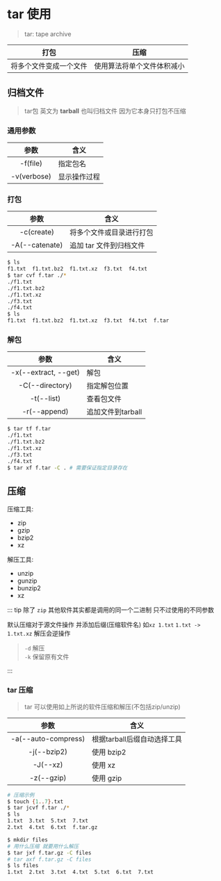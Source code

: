 # tar 使用

> tar: tape archive

|          打包          |            压缩            |
| :--------------------: | :------------------------: |
| 将多个文件变成一个文件 | 使用算法将单个文件体积减小 |

## 归档文件

> tar包 英文为 **tarball** 也叫归档文件 因为它本身只打包不压缩

### 通用参数

|    参数     | 含义         |
| :---------: | ------------ |
|  -f(file)   | 指定包名     |
| -v(verbose) | 显示操作过程 |

### 打包

|      参数      | 含义                     |
| :------------: | ------------------------ |
|   -c(create)   | 将多个文件或目录进行打包 |
| -A(--catenate) | 追加 tar 文件到归档文件  |

```bash
$ ls
f1.txt  f1.txt.bz2  f1.txt.xz  f3.txt  f4.txt
$ tar cvf f.tar ./*
./f1.txt
./f1.txt.bz2
./f1.txt.xz
./f3.txt
./f4.txt
$ ls
f1.txt  f1.txt.bz2  f1.txt.xz  f3.txt  f4.txt  f.tar
```

### 解包

|         参数         | 含义              |
| :------------------: | ----------------- |
| -x(--extract, --get) | 解包              |
|   -C(--directory)    | 指定解包位置      |
|      -t(--list)      | 查看包文件        |
|     -r(--append)     | 追加文件到tarball |

```bash
$ tar tf f.tar
./f1.txt
./f1.txt.bz2
./f1.txt.xz
./f3.txt
./f4.txt
$ tar xf f.tar -C . # 需要保证指定目录存在
```

## 压缩

压缩工具:
- zip
- gzip
- bzip2
- xz

解压工具:
- unzip
- gunzip
- bunzip2
- xz

::: tip
除了 `zip` 其他软件其实都是调用的同一个二进制 只不过使用的不同参数

默认压缩对于源文件操作 并添加后缀(压缩软件名) 如`xz 1.txt` `1.txt -> 1.txt.xz` 解压会逆操作

> `-d` 解压  
> `-k` 保留原有文件

:::

### tar 压缩

> tar 可以使用如上所说的软件压缩和解压(不包括zip/unzip)

|        参数         | 含义                        |
| :-----------------: | --------------------------- |
| -a(--auto-compress) | 根据tarball后缀自动选择工具 |
|     -j(--bzip2)     | 使用 bzip2                  |
|      -J(--xz)       | 使用 xz                     |
|     -z(--gzip)      | 使用 gzip                   |

```bash
# 压缩示例
$ touch {1..7}.txt
$ tar jcvf f.tar ./*
$ ls
1.txt  3.txt  5.txt  7.txt
2.txt  4.txt  6.txt  f.tar.gz
```

```bash
$ mkdir files
# 用什么压缩 就要用什么解压
$ tar jxf f.tar.gz -C files
# tar axf f.tar.gz -C files
$ ls files
1.txt  2.txt  3.txt  4.txt  5.txt  6.txt  7.txt
```